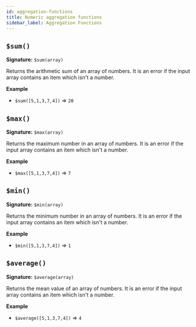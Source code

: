 ```yaml
---
id: aggregation-functions
title: Numeric aggregation functions
sidebar_label: Aggregation Functions
---
```


## `$sum()`
__Signature:__ `$sum(array)`

Returns the arithmetic sum of an array of numbers.  It is an error if the input array contains an item which isn't a number.

__Example__

- `$sum([5,1,3,7,4])` => `20`

## `$max()`
__Signature:__ `$max(array)`

Returns the maximum number in an array of numbers.  It is an error if the input array contains an item which isn't a number.

__Example__

- `$max([5,1,3,7,4])` => `7`

## `$min()`
__Signature:__ `$min(array)`

Returns the minimum number in an array of numbers.  It is an error if the input array contains an item which isn't a number.

__Example__

- `$min([5,1,3,7,4])` => `1`

## `$average()`
__Signature:__ `$average(array)`

Returns the mean value of an array of numbers.  It is an error if the input array contains an item which isn't a number.

__Example__

- `$average([5,1,3,7,4])` => `4`


